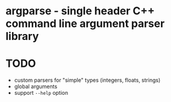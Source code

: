 # argparse - single header C++ command line argument parser library
# TODO
* custom parsers for "simple" types (integers, floats, strings)
* global arguments
* support `--help` option
